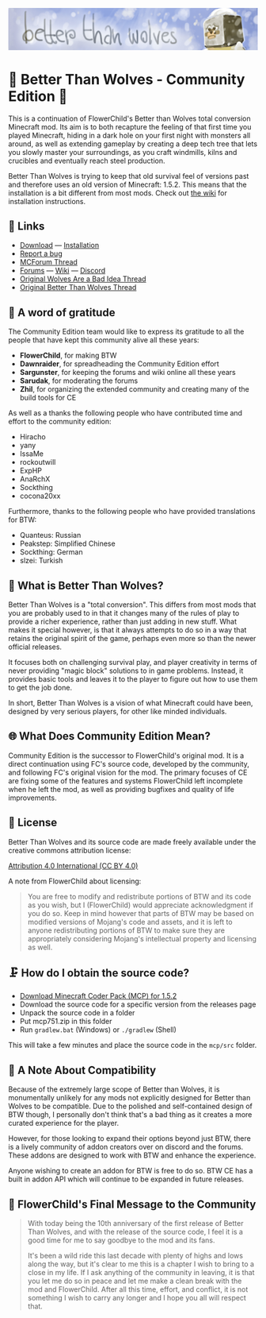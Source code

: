 ![BTW Banner](https://raw.githubusercontent.com/BTW-Community/BTW-Public/main/branding/banner-ultra-high-res.png)
# 🚷 Better Than Wolves - Community Edition 🚷

This is a continuation of FlowerChild's Better than Wolves total conversion Minecraft mod. Its aim is to both recapture the feeling of that first time you played Minecraft, hiding in a dark hole on your first night with monsters all around, as well as extending gameplay by creating a deep tech tree that lets you slowly master your surroundings, as you craft windmills, kilns and crucibles and eventually reach steel production.

Better Than Wolves is trying to keep that old survival feel of versions past and therefore uses an old version of Minecraft: 1.5.2. This means that the installation is a bit different from most mods. Check out [the wiki](https://github.com/BTW-Community/BTW-Public/wiki) for installation instructions.

## 🔗 Links

* [Download](https://github.com/BTW-Community/BTW-Public/releases) — [Installation](https://github.com/BTW-Community/BTW-Public/wiki)
* [Report a bug](https://github.com/BTW-Community/BTW-Public/issues)
* [MCForum Thread](https://www.minecraftforum.net/forums/mapping-and-modding-java-edition/minecraft-mods/3117153-1-5-2-better-than-wolves-community-edition-v1-0-1)
* [Forums](http://www.sargunster.com/btwforum/) — [Wiki](https://www.sargunster.com/btw/) — [Discord](https://discord.gg/fhMK5kx)
* [Original Wolves Are a Bad Idea Thread](https://www.minecraftforum.net/forums/minecraft-java-edition/survival-mode/220651-notch-wolves-are-a-bad-idea)
* [Original Better Than Wolves Thread](https://www.minecraftforum.net/forums/mapping-and-modding-java-edition/minecraft-mods/1272992-better-than-wolves-total-conversion)

## 💜 A word of gratitude

The Community Edition team would like to express its gratitude to all the people that have kept this community alive all these years:
- **FlowerChild**, for making BTW
- **Dawnraider**, for spreadheading the Community Edition effort
- **Sargunster**, for keeping the forums and wiki online all these years
- **Sarudak**, for moderating the forums
- **Zhil**, for organizing the extended community and creating many of the build tools for CE

As well as a thanks the following people who have contributed time and effort to the community edition:
- Hiracho
- yany
- IssaMe
- rockoutwill
- ExpHP
- AnaRchX
- Sockthing
- cocona20xx

Furthermore, thanks to the following people who have provided translations for BTW:
- Quanteus: Russian
- Peakstep: Simplified Chinese
- Sockthing: German
- slzei: Turkish

## 🐺 What is Better Than Wolves?

Better Than Wolves is a "total conversion". This differs from most mods that you are probably used to in that it changes many of the rules of play to provide a richer experience, rather than just adding in new stuff. What makes it special however, is that it always attempts to do so in a way that retains the original spirit of the game, perhaps even more so than the newer official releases.

It focuses both on challenging survival play, and player creativity in terms of never providing "magic block" solutions to in game problems. Instead, it provides basic tools and leaves it to the player to figure out how to use them to get the job done.

In short, Better Than Wolves is a vision of what Minecraft could have been, designed by very serious players, for other like minded individuals.

## 🌐 What Does Community Edition Mean?

Community Edition is the successor to FlowerChild's original mod. It is a direct continuation using FC's source code, developed by the community, and following FC's original vision for the mod. The primary focuses of CE are fixing some of the features and systems FlowerChild left incomplete when he left the mod, as well as providing bugfixes and quality of life improvements.

## 📝 License

Better Than Wolves and its source code are made freely available under the creative commons attribution license:

[Attribution 4.0 International (CC BY 4.0)](https://creativecommons.org/licenses/by/4.0/)

A note from FlowerChild about licensing:

> You are free to modify and redistribute portions of BTW and its code as you wish, but I (FlowerChild) would appreciate acknowledgment if you do so. Keep in mind however that parts of BTW may be based on modified versions of Mojang's code and assets, and it is left to anyone redistributing portions of BTW to make sure they are appropriately considering Mojang's intellectual property and licensing as well.

## 🗜️ How do I obtain the source code?

- [Download Minecraft Coder Pack (MCP) for 1.5.2](http://www.mediafire.com/file/95vlzp1a4n4wjqw/mcp751.zip/file)
- Download the source code for a specific version from the releases page
- Unpack the source code in a folder
- Put mcp751.zip in this folder
- Run `gradlew.bat` (Windows) or `./gradlew` (Shell) 

This will take a few minutes and place the source code in the `mcp/src` folder.

## 🔔 A Note About Compatibility

Because of the extremely large scope of Better than Wolves, it is monumentally unlikely for any mods not explicitly designed for Better than Wolves to be compatible. Due to the polished and self-contained design of BTW though, I personally don't think that's a bad thing as it creates a more curated experience for the player.

However, for those looking to expand their options beyond just BTW, there is a lively community of addon creators over on discord and the forums. These addons are designed to work with BTW and enhance the experience.

Anyone wishing to create an addon for BTW is free to do so. BTW CE has a built in addon API which will continue to be expanded in future releases.

## 💃 FlowerChild's Final Message to the Community

> With today being the 10th anniversary of the first release of Better Than Wolves, and with the release of the source code, I feel it is a good time for me to say goodbye to the mod and its fans.
> 
> It's been a wild ride this last decade with plenty of highs and lows along the way, but it's clear to me this is a chapter I wish to bring to a close in my life. If I ask anything of the community in leaving, it is that you let me do so in peace and let me make a clean break with the mod and FlowerChild. After all this time, effort, and conflict, it is not something I wish to carry any longer and I hope you all will respect that.
